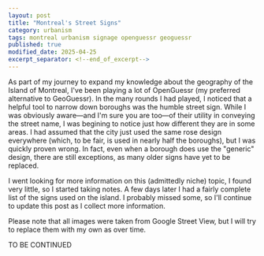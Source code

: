 ```yaml
---
layout: post
title: "Montreal's Street Signs"
category: urbanism
tags: montreal urbanism signage openguessr geoguessr
published: true
modified_date: 2025-04-25
excerpt_separator: <!--end_of_excerpt-->
---
```

As part of my journey to expand my knowledge about the geography of the Island of Montreal, I've been playing a lot of OpenGuessr (my preferred alternative to GeoGuessr). In the many rounds I had played, I noticed that a helpful tool to narrow down boroughs was the humble street sign. While I was obviously aware—and I'm sure you are too—of their utility in conveying the street name, I was begining to notice just how different they are in some areas. I had assumed that the city just used the same rose design everywhere (which, to be fair, is used in nearly half the boroughs), but I was quickly proven wrong. In fact, even when a borough does use the "generic" design, there are still exceptions, as many older signs have yet to be replaced.
<!--end_of_excerpt-->

I went looking for more information on this (admittedly niche) topic, I found very little, so I started taking notes. A few days later I had a fairly complete list of the signs used on the island. I probably missed some, so I'll continue to update this post as I collect more information.

Please note that all images were taken from Google Street View, but I will try to replace them with my own as over time.

TO BE CONTINUED
